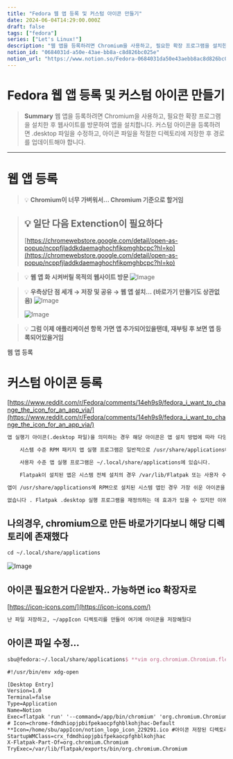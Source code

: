 ```yaml
---
title: "Fedora 웹 앱 등록 및 커스텀 아이콘 만들기"
date: 2024-06-04T14:29:00.000Z
draft: false
tags: ["fedora"]
series: ["Let's Linux!"]
description: "웹 앱을 등록하려면 Chromium을 사용하고, 필요한 확장 프로그램을 설치한 후 웹사이트를 방문하여 앱을 설치합니다. 커스텀 아이콘을 등록하려면 .desktop 파일을 수정하고, 아이콘 파일을 적절한 디렉토리에 저장한 후 경로를 업데이트해야 합니다."
notion_id: "0684031d-a50e-43ae-bb8a-c8d826bc025e"
notion_url: "https://www.notion.so/Fedora-0684031da50e43aebb8ac8d826bc025e"
---
```


# Fedora 웹 앱 등록 및 커스텀 아이콘 만들기

> **Summary**
> 웹 앱을 등록하려면 Chromium을 사용하고, 필요한 확장 프로그램을 설치한 후 웹사이트를 방문하여 앱을 설치합니다. 커스텀 아이콘을 등록하려면 .desktop 파일을 수정하고, 아이콘 파일을 적절한 디렉토리에 저장한 후 경로를 업데이트해야 합니다.

---

# 웹 앱 등록

> 💡 **Chromium이 너무 가벼워서… Chromium 기준으로 할거임**

> 💡 **일단 다음 Extenction이 필요하다**
> ---
>
> [https://chromewebstore.google.com/detail/open-as-popup/ncppfjladdkdaemaghochfikpmghbcpc?hl=ko](https://chromewebstore.google.com/detail/open-as-popup/ncppfjladdkdaemaghochfikpmghbcpc?hl=ko)
>
>

> 💡 **웹 앱 화 시켜버릴 목적의 웹사이트 방문**
> ![Image](https://prod-files-secure.s3.us-west-2.amazonaws.com/09ccd4d5-876c-4bba-bbdf-cc77a0a11257/f16f8b2a-8db3-4023-bf4d-d29765b04d16/Untitled.png?X-Amz-Algorithm=AWS4-HMAC-SHA256&X-Amz-Content-Sha256=UNSIGNED-PAYLOAD&X-Amz-Credential=ASIAZI2LB4663DKRC6VO%2F20250724%2Fus-west-2%2Fs3%2Faws4_request&X-Amz-Date=20250724T101849Z&X-Amz-Expires=3600&X-Amz-Security-Token=IQoJb3JpZ2luX2VjEAIaCXVzLXdlc3QtMiJGMEQCICofC5q54bGI%2BDejkIpSbjUyTTnUsWGJSxNSXWP6lkLeAiBqjcU56RL5fHzcoJWiDPpQ9cOuj1veKGoclk0o%2BahjWCr%2FAwgqEAAaDDYzNzQyMzE4MzgwNSIMc85aBwGEY0t%2FEKEbKtwDvQI7er9%2By3h%2Bte1nQJdzqE9V8r3N5Tig05iJoQ5LLHBy2GTMKJQu0STEc0KpDYSK8GELJMwdOKF%2BmR1KWJTqEZWhBtZf03opILpyGxDpUaRd1eRx%2B2pAbR%2Fljoxw%2Fw%2F4ZfZk%2FfsEHz8ZclVjcZENZTgDCQ8InqZYhGzpxr5ZK3PvNmXoHEO%2BumoCnj29GfoWkfSItxDqignNaRq1o2uXMywjO5ka2V3dqmxW%2F%2F3rtproOH9vfyeVvNKG%2Fub7iVWISCox2l8RExn4o7FDjxXSFfY003Jbbn8pZUZJ7EXTjNhfTuViS7QGq5FrzSsaTFmDc24pYULKqydIFLIxJ7hnH5u61HEVYKOd1jc0%2BSAS4epjeZ5ao%2BbNDOAw5dAn1yltfvot3bf7akK%2F62NWnm7ppzWnm2KE3GnVXtjGndMwpQMCFVbkIeB5QuqHTcJN2DdVcbQa5Mw4paKG4UIm2ZzU3EWeknlvMoflXSwZnWLBWswa2Ul%2BzjmGA0gMZp%2Fgf9Qtr92l5az3CRFEOkXKRLjFR12iYQZ%2BSFeKkTt3nI02EgfezSoHrbrSO%2BDuR0udNtBOo6%2Bd%2B5p%2FB%2Bdo2x5TfBOCYsCJ%2BAJOhZVsfs0cqgJuq3vigZkTIk9YJldVTeYwxvaHxAY6pgGuqpgwk84G8Cs2zV0VZt2vm2SKfPDn2CRGmj26tQDCOfVMr6aPhjOY67ibdhIpFA%2Bb9FG27VS3t8eIRBWu4gUE7s0PYLXMg1i57pyG0KZ5O6CBM5FD%2Bx990djxF3x84wyLJhQCpzKKH6t6sooFnU7QELGSG25fQSYXNrfTuJqatSOlGQVHG0%2Bny72qudjG9IB3u2jINyGtEP2eonfHO%2FijnEn040SY&X-Amz-Signature=186ff30c3916cebeb76d44da9fc25828b5b05ba8cfc6cb1179e887f5bef8700b&X-Amz-SignedHeaders=host&x-amz-checksum-mode=ENABLED&x-id=GetObject)
>
>

> 💡 **우측상단 점 세개 → 저장 및 공유 → 웹 앱 설치… (바로가기 만들기도 상관없음)**
> ![Image](https://prod-files-secure.s3.us-west-2.amazonaws.com/09ccd4d5-876c-4bba-bbdf-cc77a0a11257/4293763e-7e86-4b17-ba2a-242da7bf7956/Untitled.png?X-Amz-Algorithm=AWS4-HMAC-SHA256&X-Amz-Content-Sha256=UNSIGNED-PAYLOAD&X-Amz-Credential=ASIAZI2LB466SIJXNQ5T%2F20250724%2Fus-west-2%2Fs3%2Faws4_request&X-Amz-Date=20250724T101849Z&X-Amz-Expires=3600&X-Amz-Security-Token=IQoJb3JpZ2luX2VjEAIaCXVzLXdlc3QtMiJIMEYCIQCrsx9hR0QL2ZEuXZogwCf9OqEOjbT3zlQ8iS8dmYg14wIhALHi%2Bx7XdZwUrOe%2BsKJNaZ%2BREisBK6oUGS7IThkXNLpaKv8DCCoQABoMNjM3NDIzMTgzODA1IgxHL6%2BYv9XRwOt7RLQq3AON3Ucb%2Fcdhwvpr76Jl%2BSw1nXi2vSCqsjW0J29rIXe2uvtGGSJ0pOgpXW2MoqTKhp8XizJYtaSWGp0C7wq1qKt12I5cAv1sy7Q3AvgHFHitE1cZTPZCwkTK1Ck%2BmLEV%2FE6b8NZOuJrfTd%2Bmvrth93%2FbDgRf6ywCnbJeCvLbhWGtuXvOzHEmwF1ogMKgAwjTkOamhsQCCreDa6ABeyFvunr6G7OqBRv4CFhDDDduUKuUfWpz53qlcQarrWIHjEZX1EA40wUP0OdTi%2FLChYkl2wBan5Pi1yXw%2FwP4cUUJmL53zPnW4nOxBT%2BOKQ5WHwTEYtoor7lZ%2BSVrtOXRyHmAlbTjeoVZkqU5HlNL3rCtZ5keOaCuNgxk2EoVmum1vQBD%2F1c9ofOJlR%2FRVPbYJTjF5nBDrekt9ofE1NTWJqM7u7wwJwipGxsBbR1L1Vg4Oy9fL16rWzkD1YdXXpGgDwgZEpbO252WXLx1BoFJhO01EcO08NHF%2Fr2fxKwwDNU%2BEWHDVZlokFAx87roiAEbYjSw%2FJGYr4AMTXdv2PMgpDbvXh2LFCREnp4EboifGE%2FvHqDz%2BKoNkRyo8TQVOM1t451FaTA%2F87KLr%2FxS6VXfDM8Mf3QxHc9LNmsiF0h84vgqpzCe9ofEBjqkARVB%2Fv4M%2BFyNnsNgrRqLk%2FSYvRwNxFR%2FWoD%2FPZORTH%2FUQ3I8cXVMIi5K0e%2FgPrgIfdpdWzINt7t8Uz%2FgOnBFQLBOPZxDas3cI8UwkJLlvFFJ08RC8S1T0t8G8bC9HfQNd9g8%2B1JxQfygSo2akf2DQeuG2kX6TNpc%2FYtBneQ5hTBOd5EEQXkq443rD5Fp5FbCrySvnFbfx7751Bt1DBHnvWCQHXOt&X-Amz-Signature=616123677183d01e52085827b15c7359a9f7e8ded2b274fbb7c3fa1eda2997e9&X-Amz-SignedHeaders=host&x-amz-checksum-mode=ENABLED&x-id=GetObject)
>
> ![Image](https://prod-files-secure.s3.us-west-2.amazonaws.com/09ccd4d5-876c-4bba-bbdf-cc77a0a11257/238c85d5-c5a8-4b97-85a5-cb9691016879/Untitled.png?X-Amz-Algorithm=AWS4-HMAC-SHA256&X-Amz-Content-Sha256=UNSIGNED-PAYLOAD&X-Amz-Credential=ASIAZI2LB466SIJXNQ5T%2F20250724%2Fus-west-2%2Fs3%2Faws4_request&X-Amz-Date=20250724T101849Z&X-Amz-Expires=3600&X-Amz-Security-Token=IQoJb3JpZ2luX2VjEAIaCXVzLXdlc3QtMiJIMEYCIQCrsx9hR0QL2ZEuXZogwCf9OqEOjbT3zlQ8iS8dmYg14wIhALHi%2Bx7XdZwUrOe%2BsKJNaZ%2BREisBK6oUGS7IThkXNLpaKv8DCCoQABoMNjM3NDIzMTgzODA1IgxHL6%2BYv9XRwOt7RLQq3AON3Ucb%2Fcdhwvpr76Jl%2BSw1nXi2vSCqsjW0J29rIXe2uvtGGSJ0pOgpXW2MoqTKhp8XizJYtaSWGp0C7wq1qKt12I5cAv1sy7Q3AvgHFHitE1cZTPZCwkTK1Ck%2BmLEV%2FE6b8NZOuJrfTd%2Bmvrth93%2FbDgRf6ywCnbJeCvLbhWGtuXvOzHEmwF1ogMKgAwjTkOamhsQCCreDa6ABeyFvunr6G7OqBRv4CFhDDDduUKuUfWpz53qlcQarrWIHjEZX1EA40wUP0OdTi%2FLChYkl2wBan5Pi1yXw%2FwP4cUUJmL53zPnW4nOxBT%2BOKQ5WHwTEYtoor7lZ%2BSVrtOXRyHmAlbTjeoVZkqU5HlNL3rCtZ5keOaCuNgxk2EoVmum1vQBD%2F1c9ofOJlR%2FRVPbYJTjF5nBDrekt9ofE1NTWJqM7u7wwJwipGxsBbR1L1Vg4Oy9fL16rWzkD1YdXXpGgDwgZEpbO252WXLx1BoFJhO01EcO08NHF%2Fr2fxKwwDNU%2BEWHDVZlokFAx87roiAEbYjSw%2FJGYr4AMTXdv2PMgpDbvXh2LFCREnp4EboifGE%2FvHqDz%2BKoNkRyo8TQVOM1t451FaTA%2F87KLr%2FxS6VXfDM8Mf3QxHc9LNmsiF0h84vgqpzCe9ofEBjqkARVB%2Fv4M%2BFyNnsNgrRqLk%2FSYvRwNxFR%2FWoD%2FPZORTH%2FUQ3I8cXVMIi5K0e%2FgPrgIfdpdWzINt7t8Uz%2FgOnBFQLBOPZxDas3cI8UwkJLlvFFJ08RC8S1T0t8G8bC9HfQNd9g8%2B1JxQfygSo2akf2DQeuG2kX6TNpc%2FYtBneQ5hTBOd5EEQXkq443rD5Fp5FbCrySvnFbfx7751Bt1DBHnvWCQHXOt&X-Amz-Signature=1ca3c246afcf4cefcf47ec03f776fc043a3bc80ae254ad154687e6822456b526&X-Amz-SignedHeaders=host&x-amz-checksum-mode=ENABLED&x-id=GetObject)
>
>

> 💡 **그럼 이제 애플리케이션 항목 가면 앱 추가되어있을탠데, 재부팅 후 보면 앱 등록되어있을거임**

웹 앱 등록

# 커스텀 아이콘 등록

[https://www.reddit.com/r/Fedora/comments/14eh9s9/fedora_i_want_to_change_the_icon_for_an_app_via/](https://www.reddit.com/r/Fedora/comments/14eh9s9/fedora_i_want_to_change_the_icon_for_an_app_via/)

```latex
앱 실행기 아이콘(.desktop 파일)을 의미하는 경우 해당 아이콘은 앱 설치 방법에 따라 다양한 위치에 나타날 수 있습니다.

    시스템 수준 RPM 패키지 앱 실행 프로그램은 일반적으로 /usr/share/applications에 있습니다.

    사용자 수준 앱 실행 프로그램은 ~/.local/share/applications에 있습니다.

    Flatpak이 설치된 앱은 시스템 전체 설치의 경우 /var/lib/Flatpak 또는 사용자 수준 설치의 경우 ~/.var/lib/Flatpak 아래 어딘가에 실행 프로그램이 있습니다(정확히 둘 다 /exports/share 하위 폴더 아래에 있을 수 있는지는 확실하지 않음). Google에서 찾은 장소 또는 일부 정보에 따르면 각 .desktop 실행 프로그램은 /usr/share/applications 사례와 같이 하나의 폴더에 모두 있는 것이 아니라 특정 flatpak 앱별로 복잡한 중첩 트리에 있을 수 있습니다.

앱이 /usr/share/applications에 RPM으로 설치된 시스템 앱인 경우 가장 쉬운 아이콘을 재정의하는 방법은 거기에서 .desktop 파일을 복사하여 ~/.local/share/applications(귀하의 그런 다음 사본은 시스템에 설치된 항목 위에 그림자를 적용합니다. 그놈 앱 서랍은 시스템 아이콘 대신 아이콘을 사용하고 이를 편집하여 사용자 정의 이미지에 새 Icon= 값을 추가합니다.

없습니다 . Flatpak .desktop 실행 프로그램을 재정의하는 데 효과가 있을 수 있지만 이에 대해서는 확신할 수 Flatpak .desktop 실행 프로그램은 다음에 소프트웨어를 업데이트할 때 덮어쓰여지기 때문에 직접 수정하고 싶지 않을 것입니다(/usr/share/applications 실행 프로그램과 동일하지만 ~에서 로컬로 재정의할 수 있을 만큼 쉽습니다. /.공유 폴더).
```

## 나의경우, chromium으로 만든 바로가기다보니 해당 디렉토리에 존재했다

```latex
cd ~/.local/share/applications
```

![Image](https://prod-files-secure.s3.us-west-2.amazonaws.com/09ccd4d5-876c-4bba-bbdf-cc77a0a11257/5cc6499c-d532-46ba-8313-becc7b2a823f/Untitled.png?X-Amz-Algorithm=AWS4-HMAC-SHA256&X-Amz-Content-Sha256=UNSIGNED-PAYLOAD&X-Amz-Credential=ASIAZI2LB46662S6I3SN%2F20250724%2Fus-west-2%2Fs3%2Faws4_request&X-Amz-Date=20250724T101849Z&X-Amz-Expires=3600&X-Amz-Security-Token=IQoJb3JpZ2luX2VjEAIaCXVzLXdlc3QtMiJGMEQCIEENlDABOhfWmkg7T7R1gC47EYQ2RRbYLrNNutJFQx4ZAiBG4TVQ3BMXyQRAjR4ZBstGr8GOx2VPMiCmz3px17kHuyr%2FAwgqEAAaDDYzNzQyMzE4MzgwNSIM5Ok7DBX0m0dwm4l3KtwDQ%2BW5gese5mo9IbYwd%2F%2BuykUOL%2FTGxDXq2%2FxTsRbmPijvpEDEAWBQuOzNF87ZQJWwCIHdScqYxw8%2FZc8YzK%2Fuv55njN%2Fc9th6jmaolDE07g8%2FzSzv0P50Bf276inP3A7YEEDBGGvHeNjmvdkt9CKSC1WU7tPjiOsddtzL7B6ToODcHj%2BdNY7Dyh44GmxhFoPq4hdm3D7i4CDpksbFzGrW5NtfS%2BYWX364OjsNB9xtktL%2B05eagrBqA52GFFuWoq4Kr%2B20Llt4imwzOxU07eQLIWC1Ymy3D%2BmpK%2BykNrg1MKyInspRc1PnIElj47kUVXBcSIzYNUqkG0QQqecICMlXFSM4roekmdjsm53ry4XVg91PydNbI3nzCnxzyg3lVa1NQaVqJazEegIbWAoZGjxKxIUBBeD%2FZbkcOVvMVlSKS3%2FG99ECfHAIZ7w4YxhR4S4AqcfwUFZl9Tl3xZvS6PWBVTD%2BbBtJGyhe6ABd25VHYG9XeE1GJtUpPe%2FGSmBK2eRP49aq%2FRFe%2FEBG8yopS6H3HOnR0%2By5O641OSjnJyn5ux0TDrboA5sHEy3%2BqUh4DJtmjxEF67yoShC2WhIGNKXwZMkzPyzdon4f1bN0qAbaNvCWc0MXdrUXnvpLdcYw7vaHxAY6pgEgjjRNFhV84ZZKKXKzm5qlExkJhXbAeeOtsu%2BjdRW%2BIEp0Rs3NcP2QFIrLOhzybXvisZjRqSTNfVuYtALH30ani5Ze2RVf2riM3iMjnpQi3uKCuF0C7GTbzhmCSw2ymsHirgylEJK7Qn0z87BDjn%2BvDQrfPrpxtjvymyngsyXSko08qhTqt4YHARiVR4IRnNFAG4X3MBnPFDkCRjHjhCqOHZ5D8AgL&X-Amz-Signature=71fa90a3953f53d77461f269572b0c36c6e0c0d4bfd48734669f1b531c5e4676&X-Amz-SignedHeaders=host&x-amz-checksum-mode=ENABLED&x-id=GetObject)

## 아이콘 필요한거 다운받자.. 가능하면 ico 확장자로

[https://icon-icons.com/](https://icon-icons.com/)

```latex
난 파일 저장하고, ~/appIcon 디렉토리를 만들어 여기에 아이콘을 저장해뒀다
```

## 아이콘 파일 수정…

```latex
sbu@fedora:~/.local/share/applications$ **vim org.chromium.Chromium.flextop.chrome-fdmdhiopjpbifpekaocpfghblkohjhac-Default.desktop **
```

```latex
#!/usr/bin/env xdg-open

[Desktop Entry]
Version=1.0
Terminal=false
Type=Application
Name=Notion
Exec=flatpak 'run' '--command=/app/bin/chromium' 'org.chromium.Chromium' '--profile-directory=Default' '--app-id=fdmdhiopjpbifpekaocpfghblkohjhac'
# Icon=chrome-fdmdhiopjpbifpekaocpfghblkohjhac-Default
**Icon=/home/sbu/appIcon/notion_logo_icon_229291.ico #아이콘 저장된 디렉토리**
StartupWMClass=crx_fdmdhiopjpbifpekaocpfghblkohjhac
X-Flatpak-Part-Of=org.chromium.Chromium
TryExec=/var/lib/flatpak/exports/bin/org.chromium.Chromium
```


